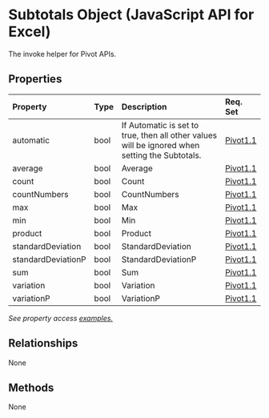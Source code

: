 # Subtotals Object (JavaScript API for Excel)

The invoke helper for Pivot APIs.

## Properties

| Property	   | Type	|Description| Req. Set|
|:---------------|:--------|:----------|:----|
|automatic|bool|If Automatic is set to true, then all other values will be ignored when setting the Subtotals.|[Pivot1.1](../requirement-sets/excel-api-requirement-sets.md)|
|average|bool|Average|[Pivot1.1](../requirement-sets/excel-api-requirement-sets.md)|
|count|bool|Count|[Pivot1.1](../requirement-sets/excel-api-requirement-sets.md)|
|countNumbers|bool|CountNumbers|[Pivot1.1](../requirement-sets/excel-api-requirement-sets.md)|
|max|bool|Max|[Pivot1.1](../requirement-sets/excel-api-requirement-sets.md)|
|min|bool|Min|[Pivot1.1](../requirement-sets/excel-api-requirement-sets.md)|
|product|bool|Product|[Pivot1.1](../requirement-sets/excel-api-requirement-sets.md)|
|standardDeviation|bool|StandardDeviation|[Pivot1.1](../requirement-sets/excel-api-requirement-sets.md)|
|standardDeviationP|bool|StandardDeviationP|[Pivot1.1](../requirement-sets/excel-api-requirement-sets.md)|
|sum|bool|Sum|[Pivot1.1](../requirement-sets/excel-api-requirement-sets.md)|
|variation|bool|Variation|[Pivot1.1](../requirement-sets/excel-api-requirement-sets.md)|
|variationP|bool|VariationP|[Pivot1.1](../requirement-sets/excel-api-requirement-sets.md)|

_See property access [examples.](#property-access-examples)_

## Relationships
None


## Methods
None

